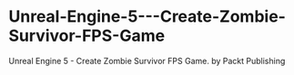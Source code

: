 # Unreal-Engine-5---Create-Zombie-Survivor-FPS-Game
Unreal Engine 5 - Create Zombie Survivor FPS Game. by Packt Publishing

